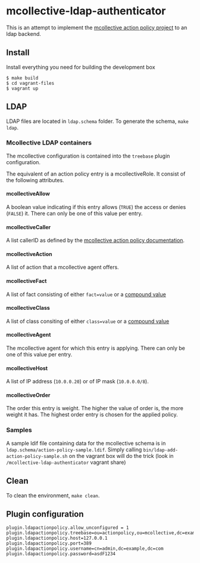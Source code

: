 # mcollective-ldap-authenticator

This is an attempt to implement the [mcollective action policy project](https://github.com/puppetlabs/mcollective-actionpolicy-auth) to an ldap backend.

## Install

Install everything you need for building the development box
```
$ make build
$ cd vagrant-files
$ vagrant up
```

## LDAP

LDAP files are located in `ldap.schema` folder. To generate the schema, `make ldap`.

### Mcollective LDAP containers

The mcollective configuration is contained into the `treebase` plugin configuration.

The equivalent of an action policy entry is a mcollectiveRole. It consist of the following attributes.

#### mcollectiveAllow

A boolean value indicating if this entry allows (`TRUE`) the access or denies (`FALSE`) it. There can only be one of this value per entry.

#### mcollectiveCaller

A list callerID as defined by the [mcollective action policy documentation](https://github.com/puppetlabs/mcollective-actionpolicy-auth#caller-id).

#### mcollectiveAction

A list of action that a mcollective agent offers.

#### mcollectiveFact

A list of fact consisting of either `fact=value` or a [compound value](https://docs.puppet.com/mcollective/reference/basic/basic_cli_usage.html#complex-compound-or-select-queries)

#### mcollectiveClass

A list of class consiting of either `class=value` or a [compound value](https://docs.puppet.com/mcollective/reference/basic/basic_cli_usage.html#complex-compound-or-select-queries)

#### mcollectiveAgent

The mcollective agent for which this entry is applying. There can only be one of this value per entry.

#### mcollectiveHost

A list of IP address (`10.0.0.20`) or of IP mask (`10.0.0.0/8`).

#### mcollectiveOrder

The order this entry is weight. The higher the value of order is, the more weight it has. The highest order entry is chosen for the applied policy.

### Samples

A sample ldif file containing data for the mcollective schema is in `ldap.schema/action-policy-sample.ldif`. Simply calling `bin/ldap-add-action-policy-sample.sh` on the vagrant box will do the trick (look in `/mcollective-ldap-authenticator` vagrant share)

## Clean

To clean the environment, `make clean`.

## Plugin configuration

```
plugin.ldapactionpolicy.allow_unconfigured = 1
plugin.ldapactionpolicy.treebase=ou=actionpolicy,ou=mcollective,dc=example,dc=com
plugin.ldapactionpolicy.host=127.0.0.1
plugin.ldapactionpolicy.port=389
plugin.ldapactionpolicy.username=cn=admin,dc=example,dc=com
plugin.ldapactionpolicy.password=asdF1234
```
